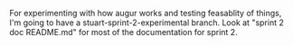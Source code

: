 For experimenting with how augur works and testing feasablity of things, I'm going to have a stuart-sprint-2-experimental branch.
Look at "sprint 2 doc README.md" for most of the documentation for sprint 2.
